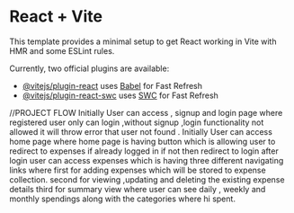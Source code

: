 # React + Vite

This template provides a minimal setup to get React working in Vite with HMR and some ESLint rules.

Currently, two official plugins are available:

- [@vitejs/plugin-react](https://github.com/vitejs/vite-plugin-react/blob/main/packages/plugin-react/README.md) uses [Babel](https://babeljs.io/) for Fast Refresh
- [@vitejs/plugin-react-swc](https://github.com/vitejs/vite-plugin-react-swc) uses [SWC](https://swc.rs/) for Fast Refresh

//PROJECT FLOW
Initially User can access , signup and login page where registered user only can login ,without signup ,login functionality not allowed it will throw error that user not found .
Initially User can access home page where home page is having button which is allowing user to redirect to expenses if already logged in if not then redirect to login 
after login user can access expenses which is having three different navigating links where 
first for adding expenses which will be stored to expense collection.
second for viewing ,updating and deleting the existing expense details
third for summary view where user can see daily , weekly and monthly spendings along with the categories where hi spent.